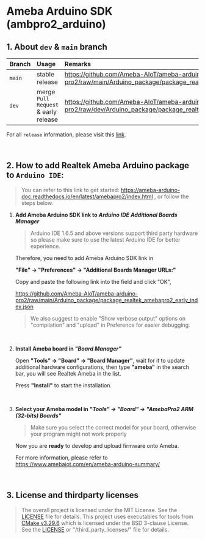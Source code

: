 # Ameba Arduino SDK (ambpro2_arduino)


## 1. About `dev` & `main` branch

|Branch|Usage|Remarks|
|:-----|:-----|:-----|
|`main` | stable release| https://github.com/Ameba-AIoT/ameba-arduino-pro2/raw/main/Arduino_package/package_realtek_amebapro2_early_index.json|
|`dev`| merge `Pull Request` & early release| https://github.com/Ameba-AIoT/ameba-arduino-pro2/raw/dev/Arduino_package/package_realtek_amebapro2_early_index.json|


For all `release` information, please visit this [link](https://github.com/Ameba-AIoT/ameba-arduino-pro2/releases).

</br>

## 2. How to add Realtek Ameba Arduino package to `Arduino IDE`:

> You can refer to this link to get started: https://ameba-arduino-doc.readthedocs.io/en/latest/amebapro2/index.html
> , or follow the steps below.

1. **Add Ameba Arduino SDK link to *Arduino IDE Additional Boards Manager***

    > Arduino IDE 1.6.5 and above versions support third party hardware so please make sure to use the latest Arduino IDE for better experience.

    Therefore, you need to add Ameba Arduino SDK link in 
    
    **"File" -> "Preferences" -> "Additional Boards Manager URLs:"**

    Copy and paste the following link into the field and click "OK",

    https://github.com/Ameba-AIoT/ameba-arduino-pro2/raw/main/Arduino_package/package_realtek_amebapro2_early_index.json

    > We also suggest to enable "Show verbose output" options on "compilation" and "upload" in Preference for easier debugging.
    
    </br>

2. **Install Ameba board in *"Board Manager"***

    Open **"Tools" -> "Board" -> "Board Manager"**, wait for it to update additional hardware configurations, then type **"ameba"** in the search bar, you will see Realtek Ameba in the list.

    Press **"Install"** to start the installation.
    
    </br>

3. **Select your Ameba model in *"Tools" -> "Board" -> "AmebaPro2 ARM (32-bits) Boards"***

    > Make sure you select the correct model for your board, otherwise your program might not work properly 

    Now you are **ready** to develop and upload firmware onto Ameba.

    For more information, please refer to https://www.amebaiot.com/en/ameba-arduino-summary/
    
    </br>

## 3. License and thirdparty licenses

> The overall project is licensed under the MIT License. See the [LICENSE](https://github.com/Ameba-AIoT/ameba-arduino-pro2?tab=MIT-1-ov-file) file for details.
> This project uses executables for tools from [CMake v3.29.6](https://github.com/Kitware/CMake/releases/tag/v3.29.6) which is licensed under the BSD 3-clause License. See the [LICENSE](https://github.com/Kitware/CMake?tab=License-1-ov-file) or "/third_party_licenses/" file for details.

</br>
